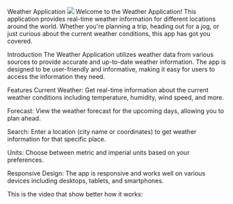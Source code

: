 Weather Application
<image src="https://img.freepik.com/free-vector/realistic-weather-widget_1284-4092.jpg?w=740&t=st=1692741532~exp=1692742132~hmac=d5a40488135739e25501f3e4e633fab843e970d79670a470ec7ceb3a3894a0b6">
Welcome to the Weather Application! This application provides real-time weather information for different locations around the world. Whether you're planning a trip, heading out for a jog, or just curious about the current weather conditions, this app has got you covered.

Introduction
The Weather Application utilizes weather data from various sources to provide accurate and up-to-date weather information. The app is designed to be user-friendly and informative, making it easy for users to access the information they need.

Features
Current Weather: Get real-time information about the current weather conditions including temperature, humidity, wind speed, and more.

Forecast: View the weather forecast for the upcoming days, allowing you to plan ahead.

Search: Enter a location (city name or coordinates) to get weather information for that specific place.

Units: Choose between metric and imperial units based on your preferences.

Responsive Design: The app is responsive and works well on various devices including desktops, tablets, and smartphones.

This is the video that show better how it works:
<source src="https://www.youtube.com/shorts/zGe4nkyu9d4?feature=share"></video>
